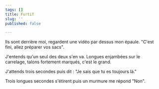 ```yaml
---
tags: []
title: Furtif
slug: ''
published: false

---
```

Ils sont derrière moi, regardent une vidéo par dessus mon épaule. "C'est fini, allez préparer vos sacs". 

J'entends qu'un seul des deux s'en va. Longues enjambées sur le carrelage, talons fortement marqués, c'est le grand.

J'attends trois secondes puis dit : "Je sais que tu es toujours là." 

Trois longues secondes s'étirent puis un murmure me répond "Non".